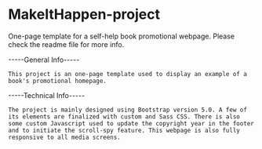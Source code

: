 # MakeItHappen-project
One-page template for a self-help book promotional webpage. Please check the readme file for more info.

-----General Info-----
	
	This project is an one-page template used to display an example of a book's promotional homepage.
	
-----Technical Info-----
	
	The project is mainly designed using Bootstrap version 5.0. A few of its elements are finalized with custom and Sass CSS. There is also some custom Javascript used to update the copyright year in the footer and to initiate the scroll-spy feature. This webpage is also fully responsive to all media screens.